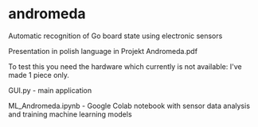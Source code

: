 # andromeda
Automatic recognition of Go board state using electronic sensors

Presentation in polish language in Projekt Andromeda.pdf

To test this you need the hardware which currently is not available: I've made 1 piece only.

GUI.py - main application 

ML_Andromeda.ipynb - Google Colab notebook with sensor data analysis and training machine learning models 
